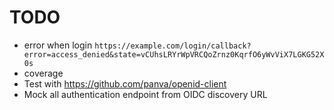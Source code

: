 # TODO

- error when login `https://example.com/login/callback?error=access_denied&state=vCUhsLRYrWpVRCQoZrnz0KqrfO6yWvViX7LGKG52X0s`
- coverage
- Test with https://github.com/panva/openid-client
- Mock all authentication endpoint from OIDC discovery URL
